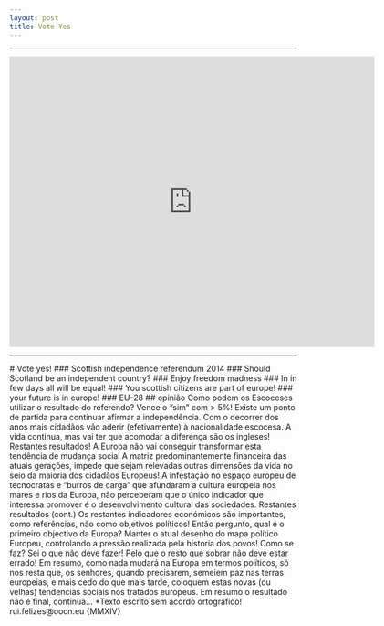 ```yaml
---
layout: post
title: Vote Yes
---
```

<!--2014-9-26-vote-yes-and-be-happy.md-->
<hr>
<iframe src="https://docs.google.com/presentation/d/1DAAGXc661uWjv0g7cEa-y25y-ZV2AASB1RtvpzruIJs/embed?start=true&loop=true&delayms=5000" frameborder="0" width="640" height="509" allowfullscreen="true" mozallowfullscreen="true" webkitallowfullscreen="true"></iframe>
<hr>
# Vote yes!
### Scottish independence referendum 2014
### Should Scotland be an independent country?
### Enjoy freedom madness
### In in few days all will be equal!
### You scottish citizens are part of europe!
### your future is in europe!
### EU-28 
## opinião 
 Como podem os Escoceses utilizar o resultado do referendo?
 Vence o “sim” com > 5%!
 Existe um ponto de partida para continuar afirmar a independência. Com o decorrer dos anos mais cidadãos vão aderir (efetivamente) à nacionalidade escocesa. A vida continua, mas vai ter que acomodar a diferença são os ingleses!
 Restantes resultados!
 A Europa não vai conseguir transformar esta tendência de mudança social A matriz predominantemente financeira das atuais gerações, impede que sejam relevadas outras dimensões da vida no seio da maioria dos cidadãos Europeus!
 A infestação no espaço europeu de tecnocratas e “burros de carga” que afundaram a cultura europeia  nos mares e rios da Europa, não perceberam que o único indicador que interessa promover é o desenvolvimento cultural das sociedades. 
 Restantes resultados (cont.)
 Os restantes indicadores económicos são importantes, como referências, não como  objetivos políticos! Então pergunto, qual é o primeiro objectivo da Europa? 
 Manter o atual desenho do mapa político Europeu, controlando a pressão realizada pela historia dos povos! 
 Como se faz? 
 Sei o que não deve fazer! Pelo que o resto que sobrar não deve estar errado!
 Em resumo, como nada mudará na Europa em termos políticos, só nos resta que, os senhores, quando precisarem, semeiem paz nas terras europeias, e mais cedo do que mais tarde, coloquem estas novas (ou velhas) tendencias sociais nos tratados europeus.
 Em resumo o resultado não é final, continua…
 *Texto escrito sem acordo ortográfico!
 rui.felizes@oocn.eu {MMXIV}
